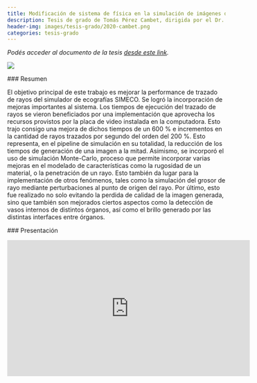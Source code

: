 ```yaml
---
title: Modificación de sistema de física en la simulación de imágenes de ultrasonido en tiempo real
description: Tesis de grado de Tomás Pérez Cambet, dirigida por el Dr. Ignacio Larrabide y el Ing. Santiago Vitale
header-img: images/tesis-grado/2020-cambet.png
categories: tesis-grado
---
```

*Podés acceder al documento de la tesis [desde este link](https://www.ridaa.unicen.edu.ar/items/a6e39c85-4976-4f56-8df9-2f05a9321582).*


<div class="image-post-container">
    <img src="/images/tesis-grado/2020-cambet.png"/>
</div>

### Resumen

El objetivo principal de este trabajo es mejorar la performance de trazado de rayos del simulador de ecografías SIMECO. Se logró la incorporación de mejoras importantes al sistema. Los tiempos de ejecución del trazado de rayos se vieron beneficiados por una implementación que aprovecha los recursos provistos por la placa de video instalada en la computadora. Esto trajo consigo una mejora de dichos tiempos de un 600 % e incrementos en la cantidad de rayos trazados por segundo del orden del 200 %. Esto representa, en el pipeline de simulación en su totalidad, la reducción de los tiempos de generación de una imagen a la mitad. Asimismo, se incorporó el uso de simulación Monte-Carlo, proceso que permite incorporar varias mejoras en el modelado de características como la rugosidad de un material, o la penetración de un rayo. Esto también da lugar para la implementación de otros fenómenos, tales como la simulación del grosor de rayo mediante perturbaciones al punto de origen del rayo. Por último, esto fue realizado no solo evitando la perdida de calidad de la imagen generada, sino que también son mejorados ciertos aspectos como la detección de vasos internos de distintos órganos, así como el brillo generado por las distintas interfaces entre órganos.

### Presentación

<iframe width="560" height="315" src="https://www.youtube.com/embed/HOsU6TzFVo8" title="YouTube video player" frameborder="0" allow="accelerometer; autoplay; clipboard-write; encrypted-media; gyroscope; picture-in-picture" allowfullscreen></iframe>